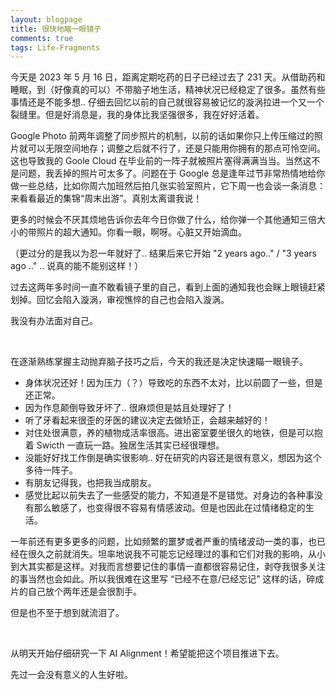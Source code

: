 ```yaml
---
layout: blogpage
title: 很快地瞄一眼镜子
comments: true
tags: Life-Fragments
---
```


今天是 2023 年 5 月 16 日，距离定期吃药的日子已经过去了 231 天。从借助药和睡眠，到（好像真的可以）不带脑子地生活，精神状况已经稳定了很多。虽然有些事情还是不能多想.. 仔细去回忆以前的自己就很容易被记忆的漩涡拉进一个又一个裂缝里。但是好消息是，我的身体比我坚强很多，我在好好活着。

Google Photo 前两年调整了同步照片的机制，以前的话如果你只上传压缩过的照片就可以无限空间地存；调整之后就不行了，还是只能用你拥有的那点可怜空间。这也导致我的 Goole Cloud 在毕业前的一阵子就被照片塞得满满当当。当然这不是问题，我丢掉的照片可太多了。问题在于 Google 总是逢年过节非常热情地给你做一些总结，比如你周六加班然后拍几张实验室照片，它下周一也会谈一条消息：来看看最近的集锦“周末出游”。真别太离谱我说！

更多的时候会不厌其烦地告诉你去年今日你做了什么，给你弹一个其他通知三倍大小的带照片的超大通知。你看一眼，啊呀。心脏又开始滴血。

（更过分的是我以为忍一年就好了.. 结果后来它开始 "2 years ago.." / "3 years ago .." .. 说真的能不能别这样！）

过去这两年多时间一直不敢看镜子里的自己，看到上面的通知我也会眯上眼镜赶紧划掉。回忆会陷入漩涡，审视憔悴的自己也会陷入漩涡。

我没有办法面对自己。

<br/>

在逐渐熟练掌握主动抛弃脑子技巧之后，今天的我还是决定快速瞄一眼镜子。

- 身体状况还好！因为压力（？）导致吃的东西不太对，比以前圆了一些，但是还正常。
- 因为作息颠倒导致牙坏了.. 很麻烦但是姑且处理好了！
- 听了牙看起来很歪的牙医的建议决定去做矫正，会越来越好的！
- 对住处很满意，养的植物成活率很高。进出密室要坐很久的地铁，但是可以抱着 Swicth 一直玩一路。独居生活其实已经很理想。
- 没能好好找工作倒是确实很影响.. 好在研究的内容还是很有意义，想因为这个多待一阵子。
- 有朋友记得我，也把我当成朋友。
- 感觉比起以前失去了一些感受的能力，不知道是不是错觉。对身边的各种事没有那么敏感了，也变得很不容易有情感波动。但是也因此在过情绪稳定的生活。

一年前还有更多更多的问题，比如频繁的噩梦或者严重的情绪波动一类的事，也已经在很久之前就消失。坦率地说我不可能忘记经理过的事和它们对我的影响，从小到大其实都是这样。对我而言想要记住的事情一直都很容易记住，剥夺我很多关注的事当然也会如此。所以我很难在这里写 “已经不在意/已经忘记” 这样的话，碎成片的自己放个两年还是会很割手。

但是也不至于想到就流泪了。

<br/>

从明天开始仔细研究一下 AI Alignment！希望能把这个项目推进下去。

先过一会没有意义的人生好啦。